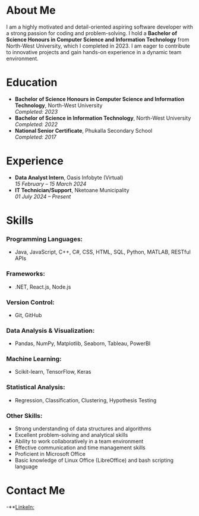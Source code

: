 # About Me
I am a highly motivated and detail-oriented aspiring software developer with a strong passion for coding and problem-solving. I hold a **Bachelor of Science Honours in Computer Science and Information Technology** from North-West University, which I completed in 2023. I am eager to contribute to innovative projects and gain hands-on experience in a dynamic team environment.

# Education
- **Bachelor of Science Honours in Computer Science and Information Technology**, North-West University  
  _Completed: 2023_
- **Bachelor of Science in Information Technology**, North-West University  
  _Completed: 2022_
- **National Senior Certificate**, Phukalla Secondary School  
  _Completed: 2017_

# Experience
- **Data Analyst Intern**, Oasis Infobyte (Virtual)  
  _15 February – 15 March 2024_
- **IT Technician/Support**, Nketoane Municipality  
  _01 July 2024 – Present_

# Skills

### Programming Languages:
- Java, JavaScript, C++, C#, CSS, HTML, SQL, Python, MATLAB, RESTful APIs

### Frameworks:
- .NET, React.js, Node.js

### Version Control:
- Git, GitHub

### Data Analysis & Visualization:
- Pandas, NumPy, Matplotlib, Seaborn, Tableau, PowerBI

### Machine Learning:
- Scikit-learn, TensorFlow, Keras

### Statistical Analysis:
- Regression, Classification, Clustering, Hypothesis Testing

### Other Skills:
- Strong understanding of data structures and algorithms
- Excellent problem-solving and analytical skills
- Ability to work collaboratively in a team environment
- Effective communication and time management skills
- Proficient in Microsoft Office
- Basic knowledge of Linux Office (LibreOffice) and bash scripting language

# Contact Me
-**[LinkeIn:](https://www.linkedin.com/in/lefu-mofokeng-5a9033243/)
